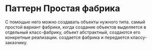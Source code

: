 Паттерн Простая фабрика
=======================
С помощью него можно создавать объекты нужного типа. самый простой вариант фабрики, когда создание объектов
выделяется в отдельный класс-фабрику, объект абстрактный, создаются его конкретные реализации. создается фабрика и 
передается классу-заказчику.
